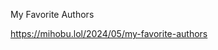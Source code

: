 My Favorite Authors

[<span class="invisible">https://</span><span class="ellipsis">mihobu.lol/2024/05/my-favorite</span><span class="invisible">-authors</span>](https://mihobu.lol/2024/05/my-favorite-authors)